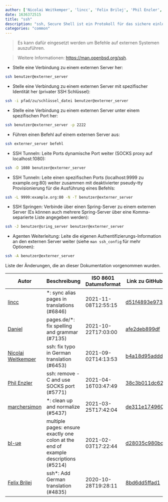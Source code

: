 ```yaml
---
author: ['Nicolai Weitkemper', 'lincc', 'Felix Brilej', 'Phil Enzler', 'bl-ue', 'Daniel', 'marchersimon']
date: 1636372515
title: "ssh"
description: "ssh, Secure Shell ist ein Protokoll für das sichere einloggen auf einem externen System."
categories: "common"
---
```

> Es kann dafür eingesetzt werden um Befehle auf externen Systemen auszuführen.

> Weitere Informationen: <https://man.openbsd.org/ssh>.

- Stelle eine Verbindung zu einem externen Server her:

```bash
ssh benutzer@externer_server
```

- Stelle eine Verbindung zu einem externen Server mit spezifischer Identität her (privater SSH Schlüssel):

```bash
ssh -i pfad/zu/schlüssel_datei benutzer@externer_server
```

- Stelle eine Verbindung zu einem externen Server unter einem spezifischen Port her:

```bash
ssh benutzer@externer_server -p 2222
```

- Führen einen Befehl auf einem externen Server aus:

```bash
ssh externer_server befehl
```

- SSH Tunneln: Leite Ports dynamische Port weiter (SOCKS proxy auf localhost:1080):

```bash
ssh -D 1080 benutzer@externer_server
```

- SSH Tunneln: Leite einen spezifischen Ports (localhost:9999 zu example.org:80) weiter zusammen mit deaktivierter pseudy-tty Provisionierung für die Ausführung eines Befehls:

```bash
ssh -L 9999:example.org:80 -N -T benutzer@externer_server
```

- SSH Springen: Verbinde über einen Spring-Server zu einem externen Server (Es können auch mehrere Spring-Server über eine Komma-separierte Liste angegeben werden):

```bash
ssh -J benutzer@sring_server benutzer@externer_server
```

- Agenten Weiterleitung: Leite die eigenen Authentifizierungs-Information an den externen Server weiter (siehe `man ssh_config` für mehr Optionen):

```bash
ssh -A benutzer@externer_server
```
Liste der Änderungen, die an dieser Dokumentation vorgenommen wurden.


Autor | Beschreibung | ISO 8601 Datumsformat | Link zu GitHub
------|-----|-----|-----
[lincc](mailto:46962923+blueskyson@users.noreply.github.com) | *: sync alias pages in translations (#6846) | 2021-11-08T12:55:15 | [d51f4893e973](https://github.com/tldr-pages/tldr/commit/d51f4893e973508f79168db1220c0556c9f88743)
[Daniel](mailto:71837281+darmiel@users.noreply.github.com) | pages.de/*: fix spelling and grammar (#7135) | 2021-10-22T17:03:00 | [afe2deb899df](https://github.com/tldr-pages/tldr/commit/afe2deb899df7f1b3252bdd1326e56988568acce)
[Nicolai Weitkemper](mailto:nico.weio@gmail.com) | ssh: fix typo in German translation (#6453) | 2021-09-02T14:13:53 | [b4a18d95addd](https://github.com/tldr-pages/tldr/commit/b4a18d95adddc53b37e2dd2f10efa0ea160285be)
[Phil Enzler](mailto:phil@pushbutton.studio) | ssh: remove -C and use SOCKS port (#5771) | 2021-04-16T03:47:49 | [38c3b011dc62](https://github.com/tldr-pages/tldr/commit/38c3b011dc62cb45b7c2df5708bd3a6a02ec0fe3)
[marchersimon](mailto:50295997+marchersimon@users.noreply.github.com) | *: clean up and normalize (#5437) | 2021-03-25T17:42:04 | [de311e174960](https://github.com/tldr-pages/tldr/commit/de311e17496083a7f805793ef228995ecc7e8c97)
[bl-ue](mailto:54780737+bl-ue@users.noreply.github.com) | multiple pages: ensure exactly one colon at the end of example descriptions (#5214) | 2021-02-03T17:22:44 | [d28035c980bd](https://github.com/tldr-pages/tldr/commit/d28035c980bde01b9168e76442fe564dc82ae5b7)
[Felix Brilej](mailto:11775168+flyck@users.noreply.github.com) | ssh*: Add German translation (#4835) | 2020-10-28T19:28:11 | [8bd6dd5ffad1](https://github.com/tldr-pages/tldr/commit/8bd6dd5ffad1ed34653270c3ebbed2387c41beac)

